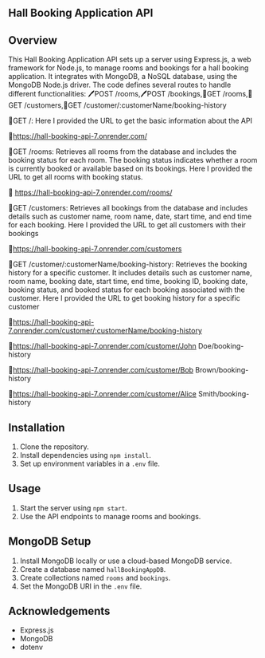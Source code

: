 ## Hall Booking Application API

## Overview
This Hall Booking Application API sets up a server using Express.js, a web framework for Node.js, to manage rooms and bookings for a hall booking application. It integrates with MongoDB, a NoSQL database, using the MongoDB Node.js driver. The code defines several routes to handle different functionalities:
🖊️POST /rooms,🖊️POST /bookings,📖GET /rooms,📖GET /customers,📖GET /customer/:customerName/booking-history

📖GET /:
Here I provided the URL to get the basic information about the API

🔗https://hall-booking-api-7.onrender.com/

📖GET /rooms:
Retrieves all rooms from the database and includes the booking status for each room. The booking status indicates whether a room is currently booked or available based on its bookings.
Here I provided the URL to get all rooms with booking status.

🔗 https://hall-booking-api-7.onrender.com/rooms/

📖GET /customers:
Retrieves all bookings from the database and includes details such as customer name, room name, date, start time, and end time for each booking.
Here I provided the URL to  get all customers with their bookings 

🔗https://hall-booking-api-7.onrender.com/customers

📖GET /customer/:customerName/booking-history:
Retrieves the booking history for a specific customer. It includes details such as customer name, room name, booking date, start time, end time, booking ID, booking date, booking status, and booked status for each booking associated with the customer.
Here I provided the URL to get booking history for a specific customer

🔗https://hall-booking-api-7.onrender.com/customer/:customerName/booking-history

🔗https://hall-booking-api-7.onrender.com/customer/John Doe/booking-history

🔗https://hall-booking-api-7.onrender.com/customer/Bob Brown/booking-history

🔗https://hall-booking-api-7.onrender.com/customer/Alice Smith/booking-history

## Installation
1. Clone the repository.
2. Install dependencies using `npm install`.
3. Set up environment variables in a `.env` file.

## Usage
1. Start the server using `npm start`.
2. Use the API endpoints to manage rooms and bookings.

## MongoDB Setup
1. Install MongoDB locally or use a cloud-based MongoDB service.
2. Create a database named `hallBookingAppDB`.
3. Create collections named `rooms` and `bookings`.
4. Set the MongoDB URI in the `.env` file.

## Acknowledgements
- Express.js
- MongoDB
- dotenv
